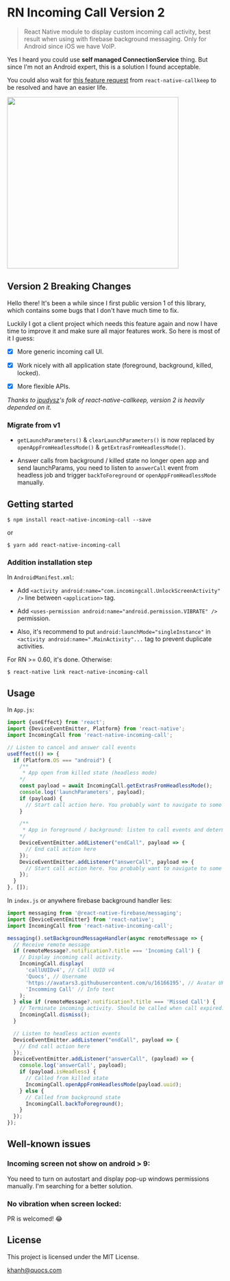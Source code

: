# RN Incoming Call Version 2

> React Native module to display custom incoming call activity, best result when using with firebase background messaging. Only for Android since iOS we have VoIP.

Yes I heard you could use **self managed ConnectionService** thing. But since I'm not an Android expert, this is a solution I found acceptable.

You could also wait for [this feature request](https://github.com/react-native-webrtc/react-native-callkeep/issues/43) from `react-native-callkeep` to be resolved and have an easier life.

<img width="400" src="https://github.com/bkdev98/react-native-incoming-call/raw/master/incoming-call.jpg">

## Version 2 Breaking Changes

Hello there! It's been a while since I first public version 1 of this library, which contains some bugs that I don't have much time to fix.

Luckily I got a client project which needs this feature again and now I have time to improve it and make sure all major features work. So here is most of it I guess:

- [x] More generic incoming call UI.

- [x] Work nicely with all application state (foreground, background, killed, locked).

- [x] More flexible APIs.

*Thanks to [jpudysz](https://github.com/jpudysz/react-native-callkeep)'s folk of react-native-callkeep, version 2 is heavily depended on it.*

### Migrate from v1

- `getLaunchParameters()` & `clearLaunchParameters()` is now replaced by `openAppFromHeadlessMode()` & `getExtrasFromHeadlessMode()`.

- Answer calls from background / killed state no longer open app and send launchParams, you need to listen to `answerCall` event from headless job and trigger `backToForeground` or `openAppFromHeadlessMode` manually.

## Getting started

`$ npm install react-native-incoming-call --save`

or

`$ yarn add react-native-incoming-call`

### Addition installation step

In `AndroidManifest.xml`:

- Add `<activity android:name="com.incomingcall.UnlockScreenActivity" />` line between `<application>` tag.

- Add `<uses-permission android:name="android.permission.VIBRATE" />` permission.

- Also, it's recommend to put `android:launchMode="singleInstance"` in `<activity android:name=".MainActivity"...` tag to prevent duplicate activities.

For RN >= 0.60, it's done. Otherwise:

`$ react-native link react-native-incoming-call`

## Usage

In `App.js`:

```javascript
import {useEffect} from 'react';
import {DeviceEventEmitter, Platform} from 'react-native';
import IncomingCall from 'react-native-incoming-call';

// Listen to cancel and answer call events
useEffect(() => {
  if (Platform.OS === "android") {
    /**
     * App open from killed state (headless mode)
    */
    const payload = await IncomingCall.getExtrasFromHeadlessMode();
    console.log('launchParameters', payload);
    if (payload) {
      // Start call action here. You probably want to navigate to some CallRoom screen with the payload.uuid.
    }

    /**
     * App in foreground / background: listen to call events and determine what to do next
    */
    DeviceEventEmitter.addListener("endCall", payload => {
      // End call action here
    });
    DeviceEventEmitter.addListener("answerCall", payload => {
      // Start call action here. You probably want to navigate to some CallRoom screen with the payload.uuid.
    });
  }
}, []);
```

In `index.js` or anywhere firebase background handler lies: 

```javascript
import messaging from '@react-native-firebase/messaging';
import {DeviceEventEmitter} from 'react-native';
import IncomingCall from 'react-native-incoming-call';

messaging().setBackgroundMessageHandler(async remoteMessage => {
  // Receive remote message
  if (remoteMessage?.notification?.title === 'Incoming Call') {
    // Display incoming call activity.
    IncomingCall.display(
      'callUUIDv4', // Call UUID v4
      'Quocs', // Username
      'https://avatars3.githubusercontent.com/u/16166195', // Avatar URL
      'Incomming Call' // Info text
    );
  } else if (remoteMessage?.notification?.title === 'Missed Call') {
    // Terminate incoming activity. Should be called when call expired.
    IncomingCall.dismiss();
  }

  // Listen to headless action events
  DeviceEventEmitter.addListener("endCall", payload => {
    // End call action here
  });
  DeviceEventEmitter.addListener("answerCall", (payload) => {
    console.log('answerCall', payload);
    if (payload.isHeadless) {
      // Called from killed state
      IncomingCall.openAppFromHeadlessMode(payload.uuid);
    } else {
      // Called from background state
      IncomingCall.backToForeground();
    }
  });
});
```

## Well-known issues

### Incoming screen not show on android > 9:

You need to turn on autostart and display pop-up windows permissions manually. I'm searching for a better solution.

### No vibration when screen locked:

PR is welcomed! 😂

## License

This project is licensed under the MIT License.

[khanh@quocs.com](mailto:khanh@quocs.com)
